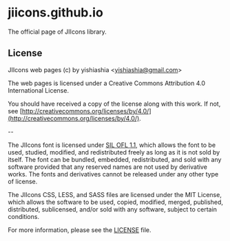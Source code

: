 # jiicons.github.io
The official page of JIIcons library.


## License

JIIcons web pages (c) by yishiashia &lt;yishiashia@gmail.com&gt;

The web pages is licensed under a
Creative Commons Attribution 4.0 International License.

You should have received a copy of the license along with this
work. If not, see [http://creativecommons.org/licenses/by/4.0/](http://creativecommons.org/licenses/by/4.0/).

--

The JIIcons font is licensed under [SIL OFL 1.1](http://scripts.sil.org/OFL), which allows the font to be used, studied, modified, and redistributed freely as long as it is not sold by itself. The font can be bundled, embedded, redistributed, and sold with any software provided that any reserved names are not used by derivative works. The fonts and derivatives cannot be released under any other type of license.

The JIIcons CSS, LESS, and SASS files are licensed under the MIT License, which allows the software to be used, copied, modified, merged, published, distributed, sublicensed, and/or sold with any software, subject to certain conditions.

For more information, please see the [LICENSE](https://github.com/yishiashia/jiicons/blob/master/LICENSE) file.
